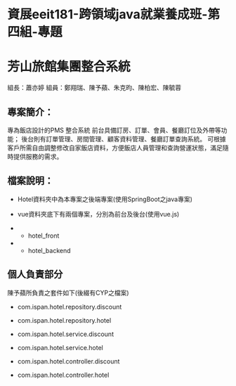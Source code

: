 
# 資展eeit181-跨領域java就業養成班-第四組-專題

# 芳山旅館集團整合系統

組長：蕭亦婷
組員：鄭翔瑞、陳予蘋、朱克昀、陳柏宏、陳毓蓉

## 專案簡介：
專為飯店設計的PMS 整合系統
前台具備訂房、訂單、會員、餐廳訂位及外帶等功能；
後台則有訂單管理、房間管理、顧客資料管理、餐廳訂單查詢系統。
可根據客戶所需自由調整修改自家飯店資料，方便飯店人員管理和查詢營運狀態，滿足隨時提供服務的需求。


## 檔案說明：

- Hotel資料夾中為本專案之後端專案(使用SpringBoot之java專案)

- vue資料夾底下有兩個專案，分別為前台及後台(使用vue.js)
- - hotel_front
- - hotel_backend

## 個人負責部分
陳予蘋所負責之套件如下(後綴有CYP之檔案)

- com.ispan.hotel.repository.discount
- com.ispan.hotel.repository.hotel

- com.ispan.hotel.service.discount
- com.ispan.hotel.service.hotel

- com.ispan.hotel.controller.discount
- com.ispan.hotel.controller.hotel

